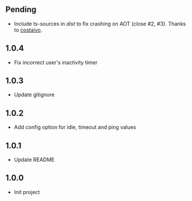 ## Pending
- Include ts-sources in _dist_ to fix crashing on AOT (close #2, #3). 
Thanks to [costaivo](https://github.com/costaivo).

## 1.0.4
- Fix incorrect user's inactivity timer

## 1.0.3
- Update gitignore

## 1.0.2
- Add config option for idle, timeout and ping values

## 1.0.1
- Update README

## 1.0.0
- Init project
